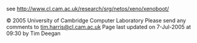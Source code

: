 

see http://www.cl.cam.ac.uk/research/srg/netos/xeno/xenoboot/

© 2005 University of Cambridge Computer Laboratory
Please send any comments to tim.harris@cl.cam.ac.uk
Page last updated on 7-Jul-2005 at 09:30 by Tim Deegan 
